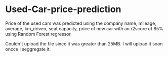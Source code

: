 # Used-Car-price-prediction
Price of the used cars was predicted using the company name, mileage, average, km_driven, seat capacity, price of new car with an r2score of 85% using Random Forest regressor.

Couldn't upload the file since it was greater than 25MB. I will upload it soon oncce I seggregate it.
